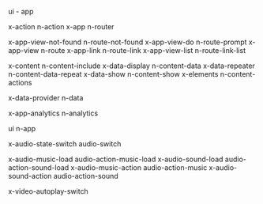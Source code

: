 



ui - app

x-action               n-action
x-app                  n-router



x-app-view-not-found    n-route-not-found
x-app-view-do           n-route-prompt
x-app-view              n-route
x-app-link              n-route-link
x-app-view-list         n-route-link-list

x-content               n-content-include
x-data-display          n-content-data
x-data-repeater         n-content-data-repeat
x-data-show             n-content-show
x-elements              n-content-actions

x-data-provider         n-data


x-app-analytics         n-analytics

ui                      n-app


x-audio-state-switch    audio-switch

x-audio-music-load      audio-action-music-load
x-audio-sound-load      audio-action-sound-load
x-audio-music-action    audio-action-music
x-audio-sound-action    audio-action-sound

x-video-autoplay-switch